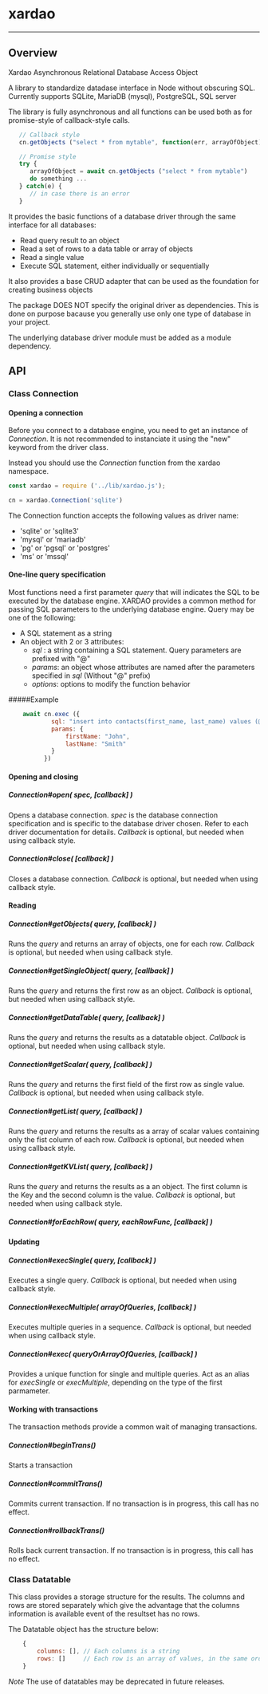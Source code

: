 # xardao
--------
## Overview

Xardao Asynchronous Relational Database Access Object

A library to standardize datadase interface in Node without obscuring SQL.
Currently supports SQLite, MariaDB (mysql), PostgreSQL, SQL server

The library is fully asynchronous and all functions can be used both as for promise-style of callback-style calls.

```javascript
   // Callback style
   cn.getObjects ("select * from mytable", function(err, arrayOfObject) { do something ...} )

   // Promise style
   try {
      arrayOfObject = await cn.getObjects ("select * from mytable")
      do something ...
   } catch(e) {
      // in case there is an error
   } 
```

It provides the basic functions of a database driver through the same interface for all databases:

* Read query result to an object
* Read a set of rows to a data table or array of objects
* Read a single value
* Execute SQL statement, either individually or sequentially

It also provides a base CRUD adapter that can be used as the foundation for creating business objects

The package DOES NOT specify the original driver as dependencies. This is done on purpose bacause you 
generally use only one type of database in your project. 

The underlying database driver module must be added as a module dependency.

## API

### Class Connection

#### Opening a connection
Before you connect to a database engine, you need to get an instance of *Connection*.
It is not recommended to instanciate it using the "new" keyword from the driver class.

Instead you should use the *Connection* function from the xardao namespace.

```javascript
const xardao = require ('../lib/xardao.js'); 

cn = xardao.Connection('sqlite')
```

The Connection function accepts the following values as driver name:

* 'sqlite' or 'sqlite3'
* 'mysql' or 'mariadb'
* 'pg' or 'pgsql' or 'postgres'
* 'ms' or 'mssql'

 

#### One-line query specification
Most functions need a first parameter *query* that will indicates the SQL to be executed by the database engine. 
XARDAO provides a common method for passing SQL parameters to the underlying database engine.
Query may be one of the following:

* A SQL statement as a string
* An object with 2 or 3 attributes: 
     * *sql* : a string containing a SQL statement. Query parameters are prefixed with "@"
     * *params*: an object whose attributes are named after the parameters specified in *sql* (Without "@" prefix)
     * *options*: options to modify the function behavior

#####Example
```javascript
    await cn.exec ({ 
            sql: "insert into contacts(first_name, last_name) values (@firstName, @lastName) ",
            params: {
                firstName: "John",
                lastName: "Smith"
            }
          })
```


#### Opening and closing 
##### Connection#open( spec, [callback] )
Opens a database connection. *spec* is the database connection specification and is specific to the database driver chosen. 
Refer to each driver documentation for details. *Callback* is optional, but needed when using callback style.

##### Connection#close( [callback] )
Closes a database connection.
*Callback* is optional, but needed when using callback style.

#### Reading
##### Connection#getObjects( query, [callback] )
Runs the *query* and returns an array of objects, one for each row.
*Callback* is optional, but needed when using callback style.

##### Connection#getSingleObject( query, [callback] )
Runs the *query* and returns the first row as an object.
*Callback* is optional, but needed when using callback style.

##### Connection#getDataTable( query, [callback] )
Runs the *query* and returns the results as a datatable object.
*Callback* is optional, but needed when using callback style.

##### Connection#getScalar( query, [callback] )
Runs the *query* and returns the first field of the first row as single value.
*Callback* is optional, but needed when using callback style.

##### Connection#getList( query, [callback] )
Runs the *query* and returns the results as a array of scalar values containing only the fist column of each row.
*Callback* is optional, but needed when using callback style.

##### Connection#getKVList( query, [callback] )
Runs the *query* and returns the results as a an object. The first column is the Key and the second column is the value.
*Callback* is optional, but needed when using callback style.

##### Connection#forEachRow( query, eachRowFunc, [callback] )

#### Updating
##### Connection#execSingle( query, [callback] )
Executes a single query.
*Callback* is optional, but needed when using callback style.

##### Connection#execMultiple( arrayOfQueries, [callback] )
Executes multiple queries in a sequence.
*Callback* is optional, but needed when using callback style.

##### Connection#exec( queryOrArrayOfQueries, [callback] )
Provides a unique function for single and multiple queries. Act as an alias for *execSingle* or *execMultiple*, depending on the type of the first parmameter.

#### Working with transactions
The transaction methods provide a common wait of managing transactions.

##### Connection#beginTrans()
Starts a transaction 

##### Connection#commitTrans()
Commits current transaction. If no transaction is in progress, this call has no effect.

##### Connection#rollbackTrans()
Rolls back current transaction. If no transaction is in progress, this call has no effect.


### Class Datatable
This class provides a storage structure for the results. The columns and rows are stored separately which give the advantage that the columns information is available event of the resultset has no rows.

The Datatable object has the structure below:

```javascript
    {
        columns: [], // Each columns is a string 
        rows: []     // Each row is an array of values, in the same order as the columns
    }
```

*_Note_* The use of datatables may be deprecated in future releases.


